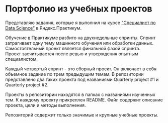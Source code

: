 # Портфолио из учебных проектов

Представляю задания, которые я выполнил на курсе ["Специалист по Data Science"][1] в Яндекс.Практикум.  

Обучение в Практикуме разбито на двухнедельные спринты. Спринт затрагивает одну тему машинного обучения или обработки данных. Самостоятельный проект является финальной фазой спринта.    
Проект засчитывается после ревью и утверждения опытным специалистом.    

Каждый четвертый спринт - это сборный проект. Он включает в себя объемное задание по трем предыдущим темам. В репозитории представлено два таких проекта под названиями Quarterly project #1 и Quarterly project #2.  

Проекты в репозитории находятся в папках с названиями изученных тем. К каждому проекту прикреплен README. Файл содержит описание проекта, цели и методы выполнения.  

Репозиторий содержит только значимые и крупные учебные проекты. 

[1]:https://praktikum.yandex.ru/profile/data-scientist/ 
